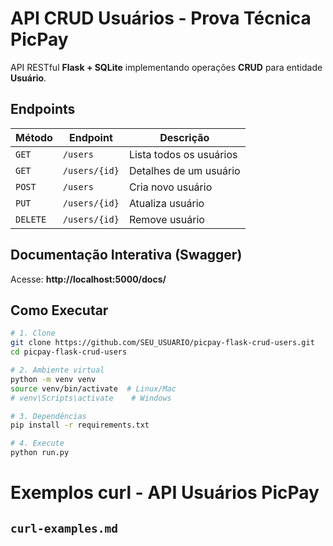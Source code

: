 # API CRUD Usuários - Prova Técnica PicPay

API RESTful **Flask + SQLite** implementando operações **CRUD** para entidade **Usuário**.

## Endpoints

| Método | Endpoint       | Descrição                  |
|--------|----------------|----------------------------|
| `GET`  | `/users`       | Lista todos os usuários    |
| `GET`  | `/users/{id}`  | Detalhes de um usuário     |
| `POST` | `/users`       | Cria novo usuário          |
| `PUT`  | `/users/{id}`  | Atualiza usuário           |
| `DELETE` | `/users/{id}` | Remove usuário             |

## Documentação Interativa (Swagger)
Acesse: **http://localhost:5000/docs/**

## Como Executar

```bash
# 1. Clone
git clone https://github.com/SEU_USUARIO/picpay-flask-crud-users.git
cd picpay-flask-crud-users

# 2. Ambiente virtual
python -m venv venv
source venv/bin/activate  # Linux/Mac
# venv\Scripts\activate    # Windows

# 3. Dependências
pip install -r requirements.txt

# 4. Execute
python run.py
```

# Exemplos curl - API Usuários PicPay

## `curl-examples.md`